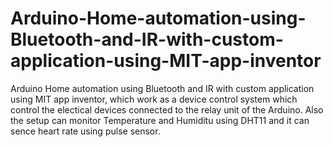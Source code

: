 # Arduino-Home-automation-using-Bluetooth-and-IR-with-custom-application-using-MIT-app-inventor
Arduino Home automation using Bluetooth and IR with custom application using MIT app inventor, which work as a device control system which control the electical devices connected to the relay unit of the Arduino. Also the setup can monitor Temperature and Humiditu using DHT11 and it can sence heart rate using pulse sensor.
